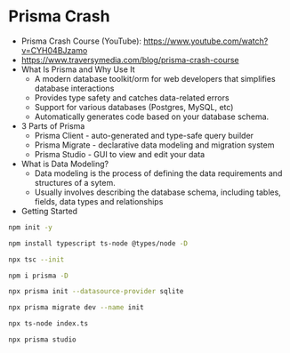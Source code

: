 # Prisma Crash

* Prisma Crash Course (YouTube): <https://www.youtube.com/watch?v=CYH04BJzamo>
* <https://www.traversymedia.com/blog/prisma-crash-course>
* What Is Prisma and Why Use It
    * A modern database toolkit/orm for web developers that simplifies database interactions
    * Provides type safety and catches data-related errors
    * Support for various databases (Postgres, MySQL, etc)
    * Automatically generates code based on your database schema.
* 3 Parts of Prisma
    * Prisma Client - auto-generated and type-safe query builder
    * Prisma Migrate - declarative data modeling and migration system
    * Prisma Studio - GUI to view and edit your data
* What is Data Modeling?
    * Data modeling is the process of defining the data requirements and structures of a sytem.
    * Usually involves describing the database schema, including tables, fields, data types and relationships
* Getting Started

```bash
npm init -y

npm install typescript ts-node @types/node -D

npx tsc --init

npm i prisma -D

npx prisma init --datasource-provider sqlite

npx prisma migrate dev --name init

npx ts-node index.ts

npx prisma studio
```
